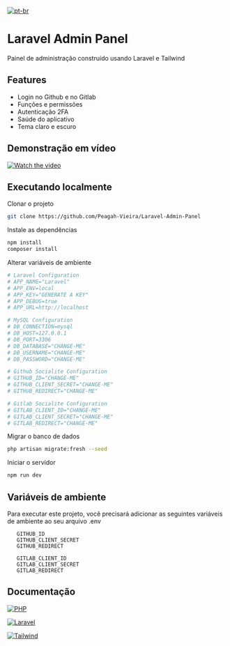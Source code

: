 [![pt-br](https://img.shields.io/badge/lang-pt--br-green.svg)](https://github.com/Peagah-Vieira/Laravel-Admin-Panel/blob/master/README-br.md)

# Laravel Admin Panel

Painel de administração construído usando Laravel e Tailwind

## Features

-   Login no Github e no Gitlab
-   Funções e permissões
-   Autenticação 2FA
-   Saúde do aplicativo
-   Tema claro e escuro

## Demonstração em vídeo

[![Watch the video](https://gcdnb.pbrd.co/images/0wvz7rsCv1g4.png?o=1)](https://www.youtube.com/watch?v=0qIb5d6CR04)

## Executando localmente

Clonar o projeto

```bash
git clone https://github.com/Peagah-Vieira/Laravel-Admin-Panel
```

Instale as dependências

```bash
npm install
composer install
```

Alterar variáveis ​​de ambiente

```bash
# Laravel Configuration
# APP_NAME="Laravel"
# APP_ENV=local
# APP_KEY="GENERATE A KEY"
# APP_DEBUG=true
# APP_URL=http://localhost

# MySQL Configuration
# DB_CONNECTION=mysql
# DB_HOST=127.0.0.1
# DB_PORT=3306
# DB_DATABASE="CHANGE-ME"
# DB_USERNAME="CHANGE-ME"
# DB_PASSWORD="CHANGE-ME"

# Github Socialite Configuration
# GITHUB_ID="CHANGE-ME"
# GITHUB_CLIENT_SECRET="CHANGE-ME"
# GITHUB_REDIRECT="CHANGE-ME"

# Gitlab Socialite Configuration
# GITLAB_CLIENT_ID="CHANGE-ME"
# GITLAB_CLIENT_SECRET="CHANGE-ME"
# GITLAB_REDIRECT="CHANGE-ME"
```

Migrar o banco de dados

```bash
php artisan migrate:fresh --seed
```

Iniciar o servidor

```bash
npm run dev
```

## Variáveis ​​de ambiente

Para executar este projeto, você precisará adicionar as seguintes variáveis ​​de ambiente ao seu arquivo .env

```env
   GITHUB_ID
   GITHUB_CLIENT_SECRET
   GITHUB_REDIRECT
```

```env
   GITLAB_CLIENT_ID
   GITLAB_CLIENT_SECRET
   GITLAB_REDIRECT
```

## Documentação

[![PHP](https://img.shields.io/badge/PHP-777BB4?style=for-the-badge&logo=php&logoColor=white)](https://www.php.net)

[![Laravel](https://img.shields.io/badge/Laravel-FF2D20?style=for-the-badge&logo=laravel&logoColor=white)](https://laravel.com)

[![Tailwind](https://img.shields.io/badge/Tailwind_CSS-38B2AC?style=for-the-badge&logo=tailwind-css&logoColor=white)](https://tailwindcss.com)
